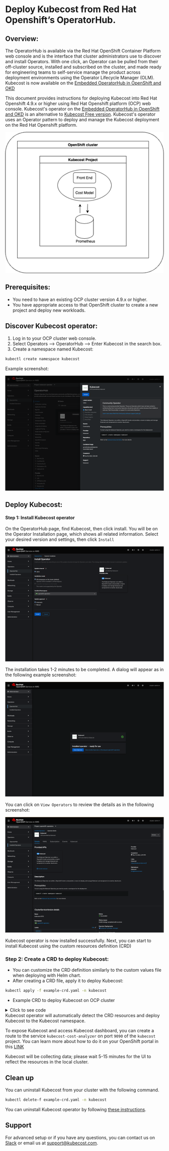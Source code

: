 Deploy Kubecost from Red Hat Openshift’s OperatorHub.
==================

## Overview:

The OperatorHub is available via the Red Hat OpenShift Container Platform web console and is the interface that cluster administrators use to discover and install Operators. With one click, an Operator can be pulled from their off-cluster source, installed and subscribed on the cluster, and made ready for engineering teams to self-service manage the product across deployment environments using the Operator Lifecycle Manager (OLM). Kubecost is now available on the [Embedded OperatorHub in OpenShift and OKD](https://github.com/redhat-openshift-ecosystem/community-operators-prod/tree/main/operators)

This document provides instructions for deploying Kubecost into Red Hat Openshift 4.9.x or higher using Red Hat Openshift platform (OCP) web console. Kubecost's operator on the [Embedded OperatorHub in OpenShift and OKD](https://github.com/redhat-openshift-ecosystem/community-operators-prod/tree/main/operators) is an alternative to [Kubecost Free version](https://guide.kubecost.com/hc/en-us/articles/8292513994903-OpenCost-Product-Comparison). Kubecost's operator uses an Operator pattern to deploy and manage the Kubecost deployment on the Red Hat Openshift platform.

![Standard deployment](https://raw.githubusercontent.com/kubecost/docs/main/images/ocp-standard.png)

## Prerequisites:

- You need to have an existing OCP cluster version 4.9.x or higher.
- You have appropriate access to that OpenShift cluster to create a new project and deploy new workloads.

## Discover Kubecost operator:

1. Log in to your OCP cluster web console.
2. Select Operators --> OperatorHub --> Enter Kubecost in the search box.
3. Create a namespace named Kubecost:

```bash
kubectl create namespace kubecost
```

Example screenshot:

![Discovery](https://raw.githubusercontent.com/kubecost/docs/main/images/ocp-operator-discovery.png)

## Deploy Kubecost:

#### **Step 1:** Install Kubecost operator

On the OperatorHub page, find Kubecost, then click install. You will be on the Operator Installation page, which shows all related information. Select your desired version and settings, then click `Install`

![Installation step 1a](https://raw.githubusercontent.com/kubecost/docs/main/images/ocp-operator-installation-step-1.png)

The installation takes 1-2 minutes to be completed. A dialog will appear as in the following example screenshot:

![Installation step 1b](https://raw.githubusercontent.com/kubecost/docs/main/images/ocp-operator-installation-step-1b.png)

You can click on `View Operators` to review the details as in the following screenshot:

![Installation step 1b](https://raw.githubusercontent.com/kubecost/docs/main/images/ocp-operator-installation-step-1c.png)

Kubecost operator is now installed successfully. Next, you can start to install Kubecost using the custom resources definition (CRD)

### Step 2: Create a CRD to deploy Kubecost:

- You can customize the CRD definition similarly to the custom values file when deploying with Helm chart.
- After creating a CRD file, apply it to deploy Kubecost:

```bash
kubectl apply -f example-crd.yaml -n kubecost
```
  
- Example CRD to deploy Kubecost on OCP cluster

<details>
  <summary>Click to see code</summary>

```yaml
apiVersion: charts.kubecost.com/v1alpha1
kind: CostAnalyzer
metadata:
  name: kubecost
spec:
  # Default values copied from <project_dir>/helm-charts/cost-analyzer/values.yaml
  openshiftDeployment: true
  affinity: {}
  awsstore:
    createServiceAccount: false
    useAwsStore: false
  clusterController:
    enabled: false
    image: gcr.io/kubecost1/cluster-controller:v0.1.0
    imagePullPolicy: Always
  extraVolumeMounts: []
  extraVolumes: []
  kubecostProductConfigs:
    clusterName: your-ocp-cluser
  prometheus:
    nodeExporter:
      enabled: false
    serviceAccounts:
      nodeExporter:
        create: false
    kube-state-metrics:
      disabled: true
    server:
      global:
        external_labels:
          cluster_id: your-ocp-cluser
  global:
    additionalLabels: {}
    assetReports:
      enabled: false
      reports:
      - accumulate: false
        aggregateBy: type
        filters:
        - property: cluster
          value: your-ocp-cluser
        title: Example Asset Report 0
        window: today
    grafana:
      domainName: cost-analyzer-grafana.default.svc
      enabled: false
      proxy: false
      scheme: http
    notifications:
      alertmanager:
        enabled: false
        fqdn: http://cost-analyzer-prometheus-server.default.svc
    podAnnotations: {}
    prometheus:
      enabled: true
      fqdn: http://cost-analyzer-prometheus-server.default.svc
    savedReports:
      enabled: false
      reports:
      - accumulate: false
        aggregateBy: namespace
        filters:
        - property: cluster
          value: cluster-one,cluster*
        - property: namespace
          value: kubecost
        idle: separate
        title: Example Saved Report 0
        window: today
      - accumulate: false
        aggregateBy: controllerKind
        filters:
        - property: label
          value: app:cost*,environment:kube*
 ```

</details>
Kubecost operator will automatically detect the CRD resources and deploy Kubecost to the Kubecost namespace. 

To expose Kubecost and access Kubecost dashboard, you can create a route to the service `kubecost-cost-analyzer` on port `9090` of the `kubecost` project. You can learn more about how to do it on your OpenShift portal in this [LINK](https://docs.openshift.com/container-platform/3.11/dev_guide/routes.html#:~:text=to%20the%20router.-,Creating%20Routes,Applications%20section%20of%20the%20navigation.&text=The%20new%20route%20inherits%20the,using%20the%20%2D%2Dname%20option.)

Kubecost will be collecting data; please wait 5-15 minutes for the UI to reflect the resources in the local cluster.

## Clean up

You can uninstall Kubecost from your cluster with the following command.

```bash
kubectl delete-f example-crd.yaml -n kubecost
```

You can uninstall Kubecost operator by following [these instructions](https://access.redhat.com/documentation/en-us/openshift_container_platform/4.2/html/operators/olm-deleting-operators-from-a-cluster). 

## Support

For advanced setup or if you have any questions, you can contact us on [Slack](https://join.slack.com/t/kubecost/shared_invite/enQtNTA2MjQ1NDUyODE5LWFjYzIzNWE4MDkzMmUyZGU4NjkwMzMyMjIyM2E0NGNmYjExZjBiNjk1YzY5ZDI0ZTNhZDg4NjlkMGRkYzFlZTU) or email us at [support@kubecost.com](support@kubecost.com).

<!--- {"article":"","section":"4402815636375","permissiongroup":"1500001277122"} --->
